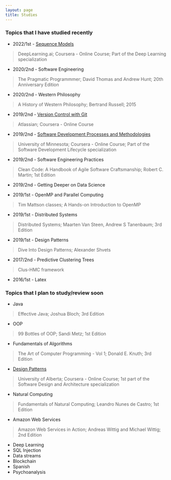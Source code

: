 ```yaml
---
layout: page
title: Studies
---
```


### Topics that I have studied recently

- 2022/1st - [Sequence Models](https://www.coursera.org/learn/nlp-sequence-models?specialization=deep-learning#syllabus)

> DeepLearning.ai; Coursera - Online Course; Part of the Deep Learning specialization

- 2020/2nd - Software Engineering

> The Pragmatic Programmmer; David Thomas and Andrew Hunt; 20th Anniversary Edition

- 2020/2nd - Western Philosophy

> A History of Western Philosophy; Bertrand Russell; 2015

- 2019/2nd - [Version Control with Git](https://www.coursera.org/learn/version-control-with-git/)

> Atlassian; Coursera - Online Course

- 2019/2nd - [Software Development Processes and Methodologies](https://www.coursera.org/learn/software-processes/)

> University of Minnesota; Coursera - Online Course; Part of the Software Development Lifecycle specialization

- 2019/2nd - Software Engineering Practices

> Clean Code: A Handbook of Agile Software Craftsmanship; Robert C. Martin; 1st Edition

- 2019/2nd - Getting Deeper on Data Science

- 2019/1st - OpenMP and Parallel Computing

> Tim Mattson classes; A  Hands-on  Introduction  to  OpenMP

- 2019/1st - Distributed Systems

> Distributed Systems; Maarten Van Steen, Andrew S Tanenbaum; 3rd Edition

- 2019/1st - Design Patterns 

> Dive Into Design Patterns; Alexander Shvets

- 2017/2nd - Predictive Clustering Trees

> Clus-HMC framework

- 2016/1st - Latex

### Topics that I plan to study/review soon

- Java

> Effective Java; Joshua Bloch; 3rd Edition

- OOP

> 99 Bottles of OOP; Sandi Metz; 1st Edition

- Fundamentals of Algorithms

> The Art of Computer Programming - Vol 1; Donald E. Knuth; 3rd Edition

- [Design Patterns](https://www.coursera.org/learn/object-oriented-design) 

> University of Alberta; Coursera - Online Course; 1st part of the Software Design and Architecture specialization

- Natural Computing 

> Fundamentals of Natural Computing; Leandro Nunes de Castro; 1st Edition

- Amazon Web Services

> Amazon Web Services in Action; Andreas Wittig and Michael Wittig; 2nd Edition

- Deep Learning
- SQL Injection
- Data streams
- Blockchain
- Spanish
- Psychoanalysis
